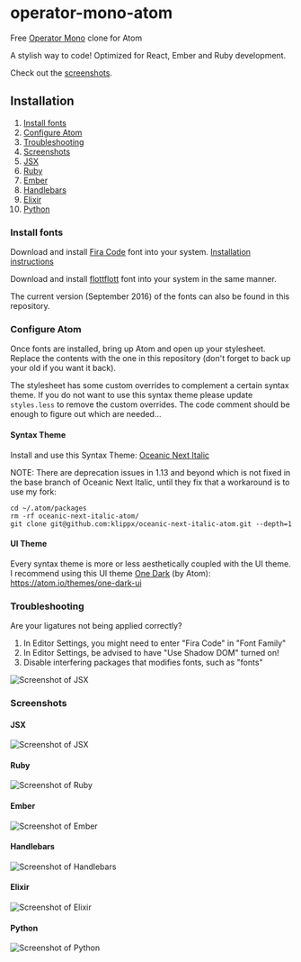 # operator-mono-atom
Free [Operator Mono](http://www.typography.com/blog/introducing-operator) clone for Atom

A stylish way to code! Optimized for React, Ember and Ruby development.

Check out the [screenshots](#screenshots).

## Installation

1. [Install fonts](#install-fonts)
2. [Configure Atom](#configure-atom)
3. [Troubleshooting](#troubleshooting)
4. [Screenshots](#screenshots)
  1. [JSX](#screenshot-jsx) 
  2. [Ruby](#screenshot-ruby) 
  3. [Ember](#screenshot-ember) 
  4. [Handlebars](#screenshot-handlebars) 
  5. [Elixir](#screenshot-elixir) 
  6. [Python](#screenshot-python) 
    
### <a name="install-fonts"></a> Install fonts

Download and install [Fira Code](https://github.com/tonsky/FiraCode) font into your system. [Installation instructions](https://github.com/tonsky/FiraCode/wiki)

Download and install [flottflott](http://www.dafont.com/flottflott.font) font into your system in the same manner.

The current version (September 2016) of the fonts can also be found in this repository.

### <a name="configure-atom"></a> Configure Atom

Once fonts are installed, bring up Atom and open up your stylesheet. Replace the contents with the one in this repository (don't forget to back up your old if you want it back).

The stylesheet has some custom overrides to complement a certain syntax theme. If you do not want to use this syntax theme please update `styles.less` to remove the custom overrides. The code comment should be enough to figure out which are needed...

#### Syntax Theme

Install and use this Syntax Theme: [Oceanic Next Italic](https://atom.io/themes/oceanic-next-italic)

NOTE: There are deprecation issues in 1.13 and beyond which is not fixed in the base branch of Oceanic Next Italic, until they fix that a workaround is to use my fork:

```
cd ~/.atom/packages
rm -rf oceanic-next-italic-atom/
git clone git@github.com:klippx/oceanic-next-italic-atom.git --depth=1
```

#### UI Theme

Every syntax theme is more or less aesthetically coupled with the UI theme. I recommend using this UI theme [One Dark](https://atom.io/themes/one-dark-ui) (by Atom): https://atom.io/themes/one-dark-ui

### <a name="troubleshooting"></a> Troubleshooting

Are your ligatures not being applied correctly?

1. In Editor Settings, you might need to enter "Fira Code" in "Font Family"
2. In Editor Settings, be advised to have "Use Shadow DOM" turned on!
3. Disable interfering packages that modifies fonts, such as "fonts"

![Screenshot of JSX](img/fonts.png)

### <a name="screenshots"></a> Screenshots

#### <a name="screenshot-jsx"></a> JSX

![Screenshot of JSX](img/JSX.png)

#### <a name="screenshot-ruby"></a> Ruby

![Screenshot of Ruby](img/ruby.png)

#### <a name="screenshot-ember"></a> Ember

![Screenshot of Ember](img/ember.png)

#### <a name="screenshot-handlebars"></a> Handlebars

![Screenshot of Handlebars](img/handlebars.png)

#### <a name="screenshot-elixir"></a> Elixir

![Screenshot of Elixir](img/elixir.png)

#### <a name="screenshot-python"></a> Python

![Screenshot of Python](img/python.png)

